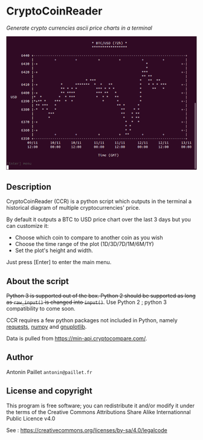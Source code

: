 # CryptoCoinReader
*Generate crypto currencies ascii price charts in a terminal*

![Chart illustration](/static/ccr_reader.png)

## Description

CryptoCoinReader (CCR) is a python script which outputs in the terminal a historical diagram of multiple cryptocurrencies' price.

By default it outputs a BTC to USD price chart over the last 3 days but you can customize it:
 * Choose which coin to compare to another coin as you wish
 * Choose the time range of the plot (1D/3D/7D/1M/6M/1Y)
 * Set the plot's height and width.

Just press [Enter] to enter the main menu.

## About the script

~~Python 3 is supported out of the box. Python 2 should be supported as long as `raw_input()` is changed into `input()`~~. Use Python 2 ; python 3 compatibility to come soon.

CCR requires a few python packages not included in Python, namely [requests](http://docs.python-requests.org/en/master/), [numpy](https://www.numpy.org/) and [gnuplotlib](https://github.com/dkogan/gnuplotlib).

Data is pulled from https://min-api.cryptocompare.com/.

## Author

Antonin Paillet `antonin@paillet.fr`

## License and copyright

This program is free software; you can redistribute it and/or modify it under the terms of the Creative Commons Attributions Share Alike Internationnal Public Licence v4.0

See : https://creativecommons.org/licenses/by-sa/4.0/legalcode

